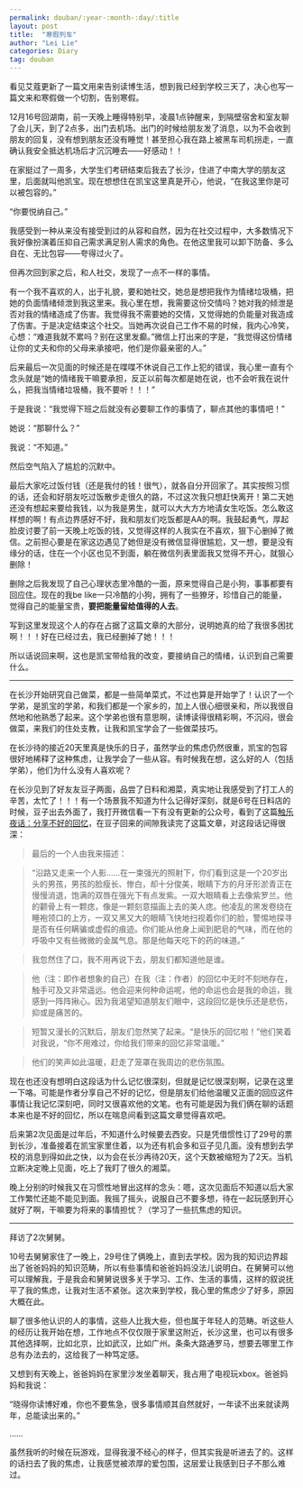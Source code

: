 ```yaml
---
permalink: douban/:year-:month-:day/:title
layout: post
title:  "寒假列车"
author: "Lei Lie"
categories: Diary
tag: douban
---
```


看见艾蔻更新了一篇文用来告别读博生活，想到我已经到学校三天了，决心也写一篇文来和寒假做一个切割，告别寒假。

12月16号回湖南，前一天晚上睡得特别早，凌晨1点钟醒来，到隔壁宿舍和室友聊了会儿天，到了2点多，出门去机场。出门的时候给朋友发了消息，以为不会收到朋友的回复，没有想到朋友还没有睡觉！甚至担心我在路上被黑车司机拐走，一直确认我安全抵达机场后才沉沉睡去——好感动！！

在家挺过了一周多，大学生们考研结束后我去了长沙，住进了中南大学的朋友这里，后面就叫他凯宝。现在想想住在凯宝这里真是开心，他说，“在我这里你是可以被包容的。”

“你要悦纳自己。”

我感受到一种从来没有接受到过的从容和自然，因为在社交过程中，大多数情况下我好像扮演着压抑自己需求满足别人需求的角色。在他这里我可以卸下防备、多么自在、无比包容——夸得过火了。

但再次回到家之后，和人社交，发现了一点不一样的事情。

有一个我不喜欢的人，出于礼貌，要和她社交，她总是想把我作为情绪垃圾桶，把她的负面情绪倾泄到我这里来。我心里在想，我需要这份交情吗？她对我的倾泄是否对我的情绪造成了伤害。我觉得我不需要她的交情，又觉得她的负能量对我造成了伤害。于是决定结束这个社交。当她再次说自己工作不易的时候，我内心冷笑，心想：“难道我就不累吗？别在这里发癫。”微信上打出来的字是，“我觉得这份情绪让你的丈夫和你的父母来承接吧，他们是你最亲密的人。”

后来最后一次见面的时候还是在喋喋不休说自己工作上犯的错误，我心里一直有个念头就是“她的情绪我干嘛要承担，反正以前每次都是她在说，也不会听我在说什么，把我当情绪垃圾桶，我不要听！！！”

于是我说：“我觉得下班之后就没有必要聊工作的事情了，聊点其他的事情吧！”

她说：“那聊什么？”

我说：“不知道。”

然后空气陷入了尴尬的沉默中。

最后大家吃过饭付钱（还是我付的钱！很气），就各自分开回家了。其实按照习惯的话，还会和好朋友吃过饭散步走很久的路，不过这次我只想赶快离开！第二天她还没有想起来要给我钱，以为我是男生，就可以大大方方地请女生吃饭。怎么敢这样想的啊！有点边界感好不好，我和朋友们吃饭都是AA的啊。我鼓起勇气，厚起脸皮讨要了前一天晚上吃饭的钱，又觉得这样的人我实在不喜欢，狠下心删掉了微信。之前担心要是在家这边遇见了她但是没有微信显得很尴尬，又一想，要是没有缘分的话，住在一个小区也见不到面，躺在微信列表里面我又觉得不开心，就狠心删除！

删除之后我发现了自己心理状态里冷酷的一面，原来觉得自己是小狗，事事都要有回应住。现在的我be like一只冷酷的小狗，拥有了一些獠牙，珍惜自己的能量，觉得自己的能量宝贵，**要把能量留给值得的人去**。

写到这里发现这个人的存在占据了这篇文章的大部分，说明她真的给了我很多困扰啊！！！好在已经过去，我已经删掉了她！！！

所以话说回来啊，这也是凯宝带给我的改变，要接纳自己的情绪，认识到自己需要什么。

---

在长沙开始研究自己做菜，都是一些简单菜式，不过也算是开始学了！认识了一个学弟，是凯宝的学弟，和我们都是一个家乡的，加上人很心细很亲和，所以我很自然地和他熟悉了起来。这个学弟也很有意思啊，读博读得很精彩啊，不沉闷，很会做菜，来我们的住处支教，让我和凯宝学会了一些做菜技巧。

在长沙待的接近20天里真是快乐的日子，虽然学业的焦虑仍然很重，凯宝的包容很好地稀释了这种焦虑，让我学会了一些从容。有时候我在想，这么好的人（包括学弟），他们为什么没有人喜欢呢？

在长沙见到了好友友豆子两面，品尝了日料和湘菜，真实地让我感受到了打工人的辛苦，太忙了！！！有一个场景我不知道为什么记得好深刻，就是6号在日料店的时候，豆子出去外面了，我打开微信看一下有没有更新的公众号，看到了这篇[触乐夜话：分享不好的回忆](https://www.chuapp.com/article/289073.html)，在豆子回来的间隙我读完了这篇文章，对这段话记得很深：

> 最后的一个人由我来描述：

> “沿路又走来一个人影……在一束强光的照射下，你们看到这是一个20岁出头的男孩，男孩的脸瘦长、惨白，却十分俊美，眼睛下方的月牙形淤青正在慢慢消退，饱满的双唇在强光下有点发紫。一双大眼睛看上去像紫罗兰。他的颧骨上有一颗痣，像是一颗刻意描画上去的美人痣。他凌乱的黑发卷绕在睡袍领口的上方，一双又黑又大的眼睛飞快地扫视着你们的脸，警惕地探寻是否有任何瞒骗或虚假的痕迹。你们能从他身上闻到肥皂的气味，而在他的呼吸中又有些微微的金属气息。那是他每天吃下的药的味道。”

> 我忽然住了口，我不用再说下去，朋友们都知道他是谁。

> 他（注：即作者想象的自己）在我（注：作者）的回忆中无时不刻地存在，触手可及又非常遥远。他会迎来何种命运呢，他的命运也会是我的命运，我感到一阵阵揪心。因为我渴望知道朋友们眼中，这段回忆是快乐还是悲伤，抑或是痛苦的。

> 短暂又漫长的沉默后，朋友们忽然笑了起来。“是快乐的回忆啦！”他们笑着对我说，“你不用难过，你给我们带来的回忆非常温暖。”

> 他们的笑声如此温暖，赶走了笼罩在我周边的悲伤氛围。

现在也还没有想明白这段话为什么记忆很深刻，但就是记忆很深刻啊，记录在这里一下咯。可能是作者分享自己不好的记忆，但是朋友们给他温暖又正面的回应这件事情让我记忆深刻吧，同时又很喜欢他的文笔。也有可能是因为我们俩在聊的话题本来也是不好的回忆，所以在喘息间看到这篇文章觉得喜欢吧。

后来第2次见面是过年后，不知道什么时候要去西安。只是凭借惯性订了29号的票到长沙，准备接着在凯宝家里住着，以为还有机会多和豆子见几面。没有想到去学校的消息到得如此之快，以为会在长沙再待20天，这个天数被缩短为了2天。当机立断决定晚上见面，吃上了我盯了很久的湘菜。

晚上分别的时候我又在习惯性地冒出这样的念头：嗯，这次见面后不知道以后大家工作繁忙还能不能见到面。我摇了摇头，说服自己不要多想，待在一起玩感到开心就好了啊，干嘛要为将来的事情担忧？（学习了一些抗焦虑的知识。

---

拜访了2次舅舅。

10号去舅舅家住了一晚上，29号住了俩晚上，直到去学校。因为我的知识边界超出了爸爸妈妈的知识范畴，所以有些事情和爸爸妈妈没法儿说明白。在舅舅可以他可以理解我，于是我会和舅舅说很多关于学习、工作、生活的事情，这样的叙说抚平了我的焦虑，让我对生活不紧张。这次来到学校，我心里的焦虑少了好多，原因大概在此。

聊了很多他认识的人的事情，这些人比我大些，但也属于年轻人的范畴。听这些人的经历让我开始在想，工作地点不仅仅限于家里这附近，长沙这里，也可以有很多其他选择啊，比如北京，比如武汉，比如广州。条条大路通罗马，想要去哪里工作总有办法去的，这给我了一种笃定感。

又想到有天晚上，爸爸妈妈在家里沙发坐着聊天，我占用了电视玩xbox。爸爸妈妈和我说：

“晓得你读博好难，你也不要焦急，很多事情顺其自然就好，一年读不出来就读两年，总能读出来的。”

……

虽然我听的时候在玩游戏，显得我漫不经心的样子，但其实我是听进去了的。这样的话扫去了我的焦虑，让我感觉被浓厚的爱包围，这层爱让我感到日子不那么难过。

